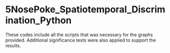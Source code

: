 # 5NosePoke_Spatiotemporal_Discrimination_Python
These codes include all the scripts that was necessary for the graphs provided. Additional significance tests were also applied to support the results.

